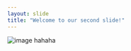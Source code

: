 ```yaml
---
layout: slide
title: "Welcome to our second slide!"
---
```

![image](https://user-images.githubusercontent.com/85977771/122336617-c1c74380-cf5a-11eb-982c-e20ad127ed90.png)
hahaha
